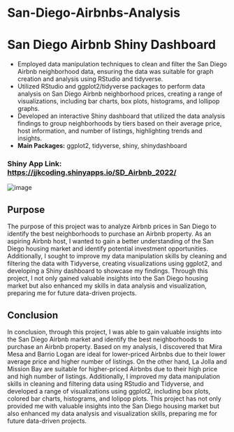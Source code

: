 # San-Diego-Airbnbs-Analysis

# San Diego Airbnb Shiny Dashboard
* Employed data manipulation techniques to clean and filter the San Diego Airbnb neighborhood data, ensuring the data was suitable for graph creation and analysis using RStudio and tidyverse.
* Utilized RStudio and ggplot2/tidyverse packages to perform data analysis on San Diego Airbnb neighborhood prices, creating a range of visualizations, including bar charts, box plots, histograms, and lollipop graphs.
* Developed an interactive Shiny dashboard that utilized the data analysis findings to group neighborhoods by tiers based on their average price, host information, and number of listings, highlighting trends and insights.
* **Main Packages:** ggplot2, tidyverse, shiny, shinydashboard

### Shiny App Link: https://jjkcoding.shinyapps.io/SD_Airbnb_2022/

![image](https://user-images.githubusercontent.com/43764400/221730676-342abb79-d6ce-41ab-b1a4-df02db95bd93.png)

## Purpose
The purpose of this project was to analyze Airbnb prices in San Diego to identify the best neighborhoods to purchase an Airbnb property. As an aspiring Airbnb host, I wanted to gain a better understanding of the San Diego housing market and identify potential investment opportunities. Additionally, I sought to improve my data manipulation skills by cleaning and filtering the data with Tidyverse, creating visualizations using ggplot2, and developing a Shiny dashboard to showcase my findings. Through this project, I not only gained valuable insights into the San Diego housing market but also enhanced my skills in data analysis and visualization, preparing me for future data-driven projects.

## Conclusion
In conclusion, through this project, I was able to gain valuable insights into the San Diego Airbnb market and identify the best neighborhoods to purchase an Airbnb property. Based on my analysis, I discovered that Mira Mesa and Barrio Logan are ideal for lower-priced Airbnbs due to their lower average price and higher number of listings. On the other hand, La Jolla and Mission Bay are suitable for higher-priced Airbnbs due to their high price and high number of listings. Additionally, I improved my data manipulation skills in cleaning and filtering data using RStudio and Tidyverse, and developed a range of visualizations using ggplot2, including box plots, colored bar charts, histograms, and lolipop plots. This project has not only provided me with valuable insights into the San Diego housing market but also enhanced my data analysis and visualization skills, preparing me for future data-driven projects.


